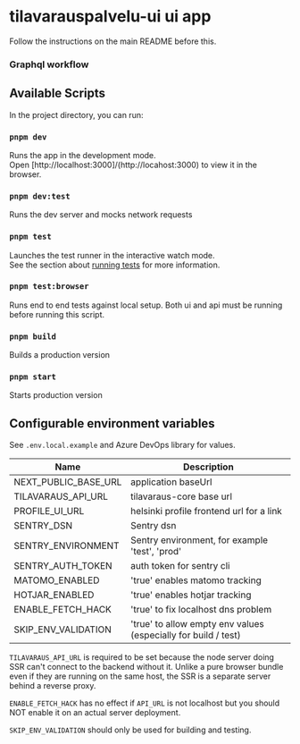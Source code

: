 # tilavarauspalvelu-ui ui app

Follow the instructions on the main README before this.

### Graphql workflow

## Available Scripts

In the project directory, you can run:

### `pnpm dev`

Runs the app in the development mode.\
Open [http://localhost:3000]/(http://locahost:3000) to view it in the browser.

### `pnpm dev:test`

Runs the dev server and mocks network requests

### `pnpm test`

Launches the test runner in the interactive watch mode.\
See the section about [running tests](https://facebook.github.io/create-react-app/docs/running-tests) for more information.

### `pnpm test:browser`

Runs end to end tests against local setup. Both ui and api must be running before running this script.

### `pnpm build`

Builds a production version

### `pnpm start`

Starts production version

## Configurable environment variables

See `.env.local.example` and Azure DevOps library for values.

| Name                 | Description                                                    |
| -------------------- | -------------------------------------------------------------- |
| NEXT_PUBLIC_BASE_URL | application baseUrl                                            |
| TILAVARAUS_API_URL   | tilavaraus-core base url                                       |
| PROFILE_UI_URL       | helsinki profile frontend url for a link                       |
| SENTRY_DSN           | Sentry dsn                                                     |
| SENTRY_ENVIRONMENT   | Sentry environment, for example 'test', 'prod'                 |
| SENTRY_AUTH_TOKEN    | auth token for sentry cli                                      |
| MATOMO_ENABLED       | 'true' enables matomo tracking                                 |
| HOTJAR_ENABLED       | 'true' enables hotjar tracking                                 |
| ENABLE_FETCH_HACK    | 'true' to fix localhost dns problem                            |
| SKIP_ENV_VALIDATION  | 'true' to allow empty env values (especially for build / test) |

`TILAVARAUS_API_URL` is required to be set because the node server doing SSR can't connect to the backend without it.
Unlike a pure browser bundle even if they are running on the same host, the SSR is a separate server behind a reverse proxy.

`ENABLE_FETCH_HACK` has no effect if `API_URL` is not localhost but you should NOT enable it on an actual server deployment.

`SKIP_ENV_VALIDATION` should only be used for building and testing.
